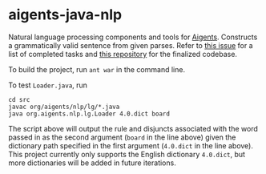# aigents-java-nlp
Natural language processing components and tools for [Aigents](https://aigents.com/). Constructs a grammatically valid sentence from given parses. Refer to [this issue](https://github.com/aigents/aigents-java/issues/22) for a list of completed tasks and [this repository](https://github.com/aigents/aigents-java-nlp) for the finalized codebase.

To build the project, run `ant war` in the command line.

To test `Loader.java`, run 

    cd src
    javac org/aigents/nlp/lg/*.java
    java org.aigents.nlp.lg.Loader 4.0.dict board
    
The script above will output the rule and disjuncts associated with the word passed in as the second argument (`board` in the line above) given the dictionary path specified in the first argument (`4.0.dict` in the line above). This project currently only supports the English dictionary `4.0.dict`, but more dictionaries will be added in future iterations.
